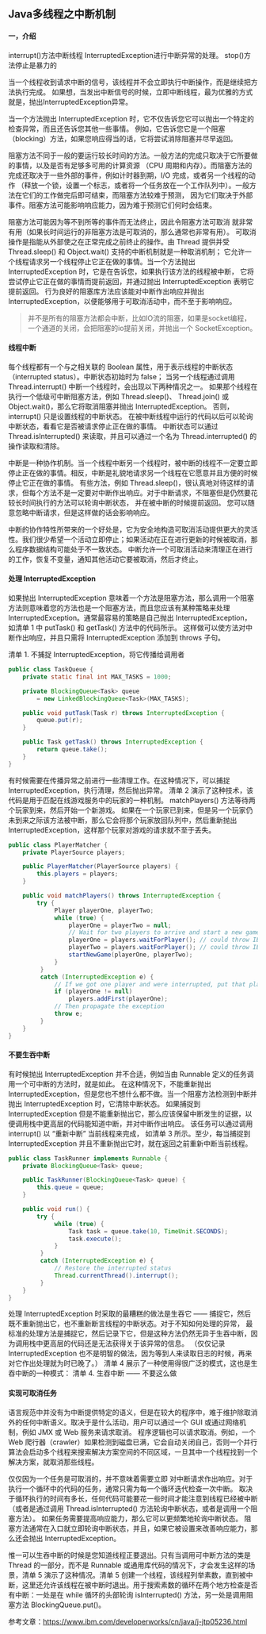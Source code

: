 ## Java多线程之中断机制
#### 一，介绍
interrupt()方法中断线程
InterruptedException进行中断异常的处理。
stop()方法停止是暴力的

当一个线程收到请求中断的信号，该线程并不会立即执行中断操作，而是继续把方法执行完成。
如果想，当发出中断信号的时候，立即中断线程，最为优雅的方式就是，抛出InterruptedException异常。

当一个方法抛出 InterruptedException 时，它不仅告诉您它可以抛出一个特定的检查异常，而且还告诉您其他一些事情。
例如，它告诉您它是一个阻塞（blocking）方法，如果您响应得当的话，它将尝试消除阻塞并尽早返回。

阻塞方法不同于一般的要运行较长时间的方法。一般方法的完成只取决于它所要做的事情，以及是否有足够多可用的计算资源
（CPU 周期和内存）。而阻塞方法的完成还取决于一些外部的事件，例如计时器到期，I/O 完成，或者另一个线程的动作
（释放一个锁，设置一个标志，或者将一个任务放在一个工作队列中）。一般方法在它们的工作做完后即可结束，而阻塞方法较难于预测，
因为它们取决于外部事件。阻塞方法可能影响响应能力，因为难于预测它们何时会结束。

阻塞方法可能因为等不到所等的事件而无法终止，因此令阻塞方法可取消 就非常有用（如果长时间运行的非阻塞方法是可取消的，那么通常也非常有用）。
可取消操作是指能从外部使之在正常完成之前终止的操作。由 Thread 提供并受 Thread.sleep() 和 Object.wait() 支持的中断机制就是一种取消机制；
它允许一个线程请求另一个线程停止它正在做的事情。当一个方法抛出 InterruptedException 时，它是在告诉您，如果执行该方法的线程被中断，
它将尝试停止它正在做的事情而提前返回，并通过抛出 InterruptedException 表明它提前返回。
行为良好的阻塞库方法应该能对中断作出响应并抛出 InterruptedException，以便能够用于可取消活动中，而不至于影响响应。

> 并不是所有的阻塞方法都会中断，比如IO流的阻塞，如果是socket编程，一个通道的关闭，会把阻塞的io提前关闭，并抛出一个 SocketException。

#### 线程中断
每个线程都有一个与之相关联的 Boolean 属性，用于表示线程的中断状态（interrupted status）。中断状态初始时为 false；
当另一个线程通过调用 Thread.interrupt() 中断一个线程时，会出现以下两种情况之一。
如果那个线程在执行一个低级可中断阻塞方法，例如 Thread.sleep()、 Thread.join() 或 Object.wait()，那么它将取消阻塞并抛出 InterruptedException。
否则， interrupt() 只是设置线程的中断状态。 在被中断线程中运行的代码以后可以轮询中断状态，看看它是否被请求停止正在做的事情。
中断状态可以通过 Thread.isInterrupted() 来读取，并且可以通过一个名为 Thread.interrupted() 的操作读取和清除。

中断是一种协作机制。当一个线程中断另一个线程时，被中断的线程不一定要立即停止正在做的事情。相反，中断是礼貌地请求另一个线程在它愿意并且方便的时候停止它正在做的事情。
有些方法，例如 Thread.sleep()，很认真地对待这样的请求，但每个方法不是一定要对中断作出响应。对于中断请求，不阻塞但是仍然要花较长时间执行的方法可以轮询中断状态，
并在被中断的时候提前返回。 您可以随意忽略中断请求，但是这样做的话会影响响应。

中断的协作特性所带来的一个好处是，它为安全地构造可取消活动提供更大的灵活性。我们很少希望一个活动立即停止；如果活动在正在进行更新的时候被取消，那么程序数据结构可能处于不一致状态。
中断允许一个可取消活动来清理正在进行的工作，恢复不变量，通知其他活动它要被取消，然后才终止。

#### 处理 InterruptedException
如果抛出 InterruptedException 意味着一个方法是阻塞方法，那么调用一个阻塞方法则意味着您的方法也是一个阻塞方法，而且您应该有某种策略来处理 InterruptedException。通常最容易的策略是自己抛出 InterruptedException，如清单 1 中 putTask() 和 getTask() 方法中的代码所示。 这样做可以使方法对中断作出响应，并且只需将 InterruptedException 添加到 throws 子句。

清单 1. 不捕捉 InterruptedException，将它传播给调用者
```java
public class TaskQueue {
    private static final int MAX_TASKS = 1000;

    private BlockingQueue<Task> queue
        = new LinkedBlockingQueue<Task>(MAX_TASKS);

    public void putTask(Task r) throws InterruptedException {
        queue.put(r);
    }

    public Task getTask() throws InterruptedException {
        return queue.take();
    }
}
```
有时候需要在传播异常之前进行一些清理工作。在这种情况下，可以捕捉 InterruptedException，执行清理，然后抛出异常。
清单 2 演示了这种技术，该代码是用于匹配在线游戏服务中的玩家的一种机制。 matchPlayers() 方法等待两个玩家到来，然后开始一个新游戏。
如果在一个玩家已到来，但是另一个玩家仍未到来之际该方法被中断，那么它会将那个玩家放回队列中，然后重新抛出 InterruptedException，这样那个玩家对游戏的请求就不至于丢失。
```java
public class PlayerMatcher {
    private PlayerSource players;

    public PlayerMatcher(PlayerSource players) {
        this.players = players;
    }

    public void matchPlayers() throws InterruptedException {
        try {
             Player playerOne, playerTwo;
             while (true) {
                 playerOne = playerTwo = null;
                 // Wait for two players to arrive and start a new game
                 playerOne = players.waitForPlayer(); // could throw IE
                 playerTwo = players.waitForPlayer(); // could throw IE
                 startNewGame(playerOne, playerTwo);
             }
         }
         catch (InterruptedException e) {
             // If we got one player and were interrupted, put that player back
             if (playerOne != null)
                 players.addFirst(playerOne);
             // Then propagate the exception
             throw e;
         }
    }
}
```

#### 不要生吞中断
有时候抛出 InterruptedException 并不合适，例如当由 Runnable 定义的任务调用一个可中断的方法时，就是如此。
在这种情况下，不能重新抛出 InterruptedException，但是您也不想什么都不做。当一个阻塞方法检测到中断并抛出 InterruptedException 时，它清除中断状态。
如果捕捉到 InterruptedException 但是不能重新抛出它，那么应该保留中断发生的证据，以便调用栈中更高层的代码能知道中断，并对中断作出响应。
该任务可以通过调用 interrupt() 以 “重新中断” 当前线程来完成，
如清单 3 所示。至少，每当捕捉到 InterruptedException 并且不重新抛出它时，就在返回之前重新中断当前线程。
```java
public class TaskRunner implements Runnable {
    private BlockingQueue<Task> queue;

    public TaskRunner(BlockingQueue<Task> queue) {
        this.queue = queue;
    }

    public void run() {
        try {
             while (true) {
                 Task task = queue.take(10, TimeUnit.SECONDS);
                 task.execute();
             }
         }
         catch (InterruptedException e) {
             // Restore the interrupted status
             Thread.currentThread().interrupt();
         }
    }
}
```
处理 InterruptedException 时采取的最糟糕的做法是生吞它 —— 捕捉它，然后既不重新抛出它，也不重新断言线程的中断状态。对于不知如何处理的异常，
最标准的处理方法是捕捉它，然后记录下它，但是这种方法仍然无异于生吞中断，因为调用栈中更高层的代码还是无法获得关于该异常的信息。
（仅仅记录 InterruptedException 也不是明智的做法，因为等到人来读取日志的时候，再来对它作出处理就为时已晚了。）
清单 4 展示了一种使用得很广泛的模式，这也是生吞中断的一种模式：
清单 4. 生吞中断 —— 不要这么做



#### 实现可取消任务
语言规范中并没有为中断提供特定的语义，但是在较大的程序中，难于维护除取消外的任何中断语义。取决于是什么活动，用户可以通过一个 GUI 或通过网络机制，例如 JMX 或 Web 服务来请求取消。
程序逻辑也可以请求取消。例如，一个 Web 爬行器（crawler）如果检测到磁盘已满，它会自动关闭自己，否则一个并行算法会启动多个线程来搜索解决方案空间的不同区域，一旦其中一个线程找到一个解决方案，就取消那些线程。

仅仅因为一个任务是可取消的，并不意味着需要立即 对中断请求作出响应。对于执行一个循环中的代码的任务，通常只需为每一个循环迭代检查一次中断。
取决于循环执行的时间有多长，任何代码可能要花一些时间才能注意到线程已经被中断（或者是通过调用 Thread.isInterrupted() 方法轮询中断状态，或者是调用一个阻塞方法）。
如果任务需要提高响应能力，那么它可以更频繁地轮询中断状态。
阻塞方法通常在入口就立即轮询中断状态，并且，如果它被设置来改善响应能力，那么还会抛出 InterruptedException。

惟一可以生吞中断的时候是您知道线程正要退出。只有当调用可中断方法的类是 Thread 的一部分，而不是 Runnable 或通用库代码的情况下，才会发生这样的场景，清单 5 演示了这种情况。清单 5 创建一个线程，该线程列举素数，直到被中断，这里还允许该线程在被中断时退出。用于搜索素数的循环在两个地方检查是否有中断：一处是在 while 循环的头部轮询 isInterrupted() 方法，另一处是调用阻塞方法 BlockingQueue.put()。


参考文章：https://www.ibm.com/developerworks/cn/java/j-jtp05236.html